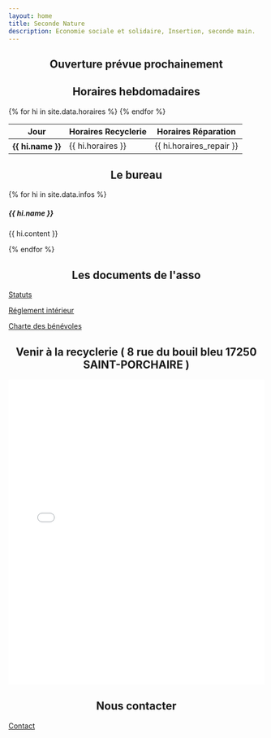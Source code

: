 ```yaml
---
layout: home
title: Seconde Nature
description: Economie sociale et solidaire, Insertion, seconde main.
---
```

<h2 style="text-align: center;" class="text-danger">Ouverture prévue prochainement</h2>
<h2 style="text-align: center;">Horaires hebdomadaires</h2>
<table class="table table-striped table-bordered">
  <thead>
    <tr>
      <th scope="col">Jour</th>
      <th scope="col">Horaires Recyclerie</th>
      <th scope="col">Horaires Réparation</th>
    </tr>
  </thead>
  <tbody>
    {% for hi in site.data.horaires %}
      <tr class="table-{{ hi.status }}">
        <th scope="row">{{ hi.name }}</th>
        <td>{{ hi.horaires }}</td>
        <td>{{ hi.horaires_repair }}</td>
      </tr>
    {% endfor %}
  </tbody>
</table>

<h2 style="text-align: center;">Le bureau</h2>

<div class="row">
    {% for hi in site.data.infos %}
    <div class="col-sm-2 mb-2 mb-sm-0">
        <div class="card shadow-sm" style="width: 14rem;">
            <img src="{{ hi.image }}" class="card-img-top" alt="">
            <div class="card-body">
                <h5 class="card-title">{{ hi.name }}</h5>
                <p class="card-text">{{ hi.content }}</p>
            </div>
        </div>
    </div>
    {% endfor %}
</div>

<h2 style="text-align: center;">Les documents de l'asso</h2>

  <div class="row">
      <div class="col-sm-2 mb-2 mb-sm-0">
        <p class="text-center">
          <a href="/assets/doc/statuts.pdf" target="_blank" class="btn btn-info">Statuts</a>
        </p>
      </div>
       <div class="col-sm-2 mb-2 mb-sm-0">
        <p class="text-center">
          <a href="/assets/doc/reglement_interieur.pdf" target="_blank" class="btn btn-info">Réglement intérieur</a>
        </p>
      </div>
      <div class="col-sm-2 mb-2 mb-sm-0">
        <p class="text-center">
          <a href="/assets/doc/charte_benevoles.pdf" target="_blank" class="btn btn-info">Charte des bénévoles</a>
        </p>
      </div>
  </div>

<h2 style="text-align: center;">Venir à la recyclerie ( 8 rue du bouil bleu 17250 SAINT-PORCHAIRE )</h2>
<div class="row">
    <div class="col d-flex justify-content-center">
              <iframe class="embed-responsive-item"  width="100%" height="600px" frameborder="0" allowfullscreen allow="geolocation" src="//umap.openstreetmap.fr/fr/map/seconde-nature_1163837?scaleControl=true&miniMap=true&scrollWheelZoom=true&zoomControl=true&editMode=disabled&moreControl=true&searchControl=null&tilelayersControl=null&embedControl=null&datalayersControl=true&onLoadPanel=none&captionBar=false&captionMenus=true#19/45.82805/-0.78452"></iframe>
               </div>
  </div>

<h2 style="text-align: center;">Nous contacter</h2>
  <div>
        <p class="text-center">
          <a href="mailto:asso.seconde.nature@gmail.com?subject=[CONTACT]" target="_blank" class="btn btn-primary">Contact</a>
        </p>
      </div>